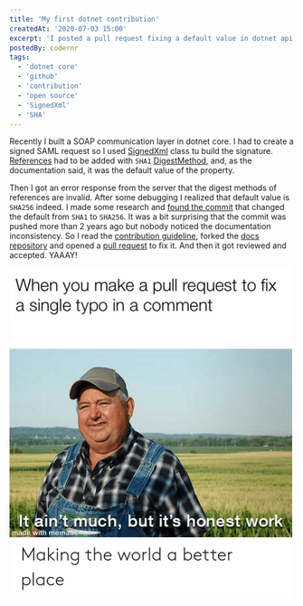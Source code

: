 ```yaml
---
title: 'My first dotnet contribution'
createdAt: '2020-07-03 15:00'
excerpt: 'I posted a pull request fixing a default value in dotnet api docs and it got accepted and merged. It ain't much, but it's honest work.'
postedBy: codernr
tags:
  - 'dotnet core'
  - 'github'
  - 'contribution'
  - 'open source'
  - 'SignedXml'
  - 'SHA'
---
```


Recently I built a SOAP communication layer in dotnet core. I had to create a signed SAML request so I used [SignedXml](https://docs.microsoft.com/en-us/dotnet/api/system.security.cryptography.xml.signedxml) class tu build the signature. [References](https://docs.microsoft.com/en-us/dotnet/api/system.security.cryptography.xml.reference) had to be added with `SHA1` [DigestMethod](https://docs.microsoft.com/en-us/dotnet/api/system.security.cryptography.xml.reference.digestmethod), and, as the documentation said, it was the default value of the property.

Then I got an error response from the server that the digest methods of references are invalid. After some debugging I realized that default value is `SHA256` indeed. I made some research and [found the commit](https://github.com/dotnet/runtime/commit/f628235e536cf488f8c0356942ff8b949551fc62) that changed the default from `SHA1` to `SHA256`. It was a bit surprising that the commit was pushed more than 2 years ago but nobody noticed the documentation inconsistency. So I read the [contribution guideline](https://docs.microsoft.com/en-us/contribute/dotnet/dotnet-contribute), forked the [docs repository](https://github.com/dotnet/dotnet-api-docs) and opened a [pull request](https://github.com/dotnet/dotnet-api-docs/pull/4320) to fix it. And then it got reviewed and accepted. YAAAY!

![It ain't much, but it's honest work](/assets/img/posts/pull-request.png)